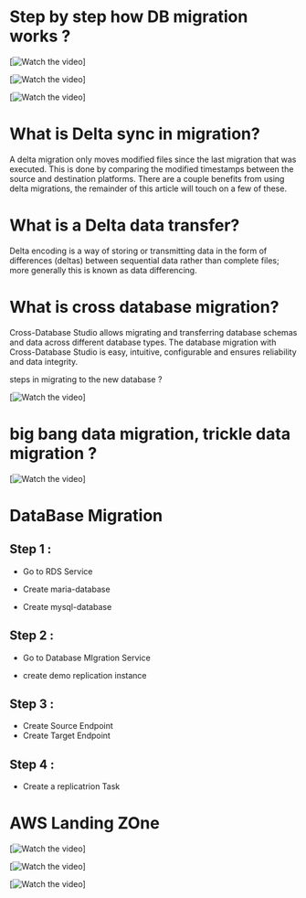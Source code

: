 # Step by step how DB migration works ?

[![Watch the video](AWS-DB-Migration.png)]



[![Watch the video](AWS-DB-Migration1.png)]



[![Watch the video](database-migration-process.jpeg)]

# What is Delta sync in migration?


A delta migration only moves modified files since the last migration that was executed. This is done by comparing the modified timestamps between the source and destination platforms. There are a couple benefits from using delta migrations, the remainder of this article will touch on a few of these.

# What is a Delta data transfer?

Delta encoding is a way of storing or transmitting data in the form of differences (deltas) between sequential data rather than complete files; more generally this is known as data differencing.


# What is cross database migration?

Cross-Database Studio allows migrating and transferring database schemas and data across different database types. The database migration with Cross-Database Studio is easy, intuitive, configurable and ensures reliability and data integrity.


steps in migrating to the new database ?

[![Watch the video](data-migration.png)]


# big bang data migration, trickle data migration ?



[![Watch the video](bigbang-vs-tricle.jpg)]



# DataBase Migration

## Step 1 :

- Go to RDS Service

- Create maria-database
- Create mysql-database

## Step 2 :


- Go to Database MIgration Service

- create demo replication instance


## Step 3 :


- Create Source Endpoint
- Create Target Endpoint


## Step 4 :

- Create a replicatrion Task




# AWS Landing ZOne


[![Watch the video](aws-landing-zone.png)]

[![Watch the video](landing-zone1.jpg)]

[![Watch the video](AWS-Landing-Zone-2.png)]

